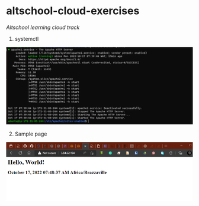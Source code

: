 # altschool-cloud-exercises

*Altschool learning cloud track*

1. systemctl

![cp](systemctl%20.png)

2. Sample page

![cp](index%20_page.png)



